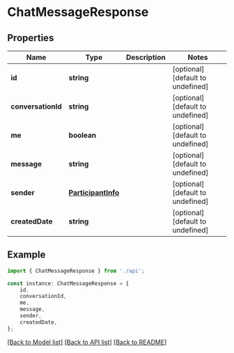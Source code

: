 # ChatMessageResponse


## Properties

Name | Type | Description | Notes
------------ | ------------- | ------------- | -------------
**id** | **string** |  | [optional] [default to undefined]
**conversationId** | **string** |  | [optional] [default to undefined]
**me** | **boolean** |  | [optional] [default to undefined]
**message** | **string** |  | [optional] [default to undefined]
**sender** | [**ParticipantInfo**](ParticipantInfo.md) |  | [optional] [default to undefined]
**createdDate** | **string** |  | [optional] [default to undefined]

## Example

```typescript
import { ChatMessageResponse } from './api';

const instance: ChatMessageResponse = {
    id,
    conversationId,
    me,
    message,
    sender,
    createdDate,
};
```

[[Back to Model list]](../README.md#documentation-for-models) [[Back to API list]](../README.md#documentation-for-api-endpoints) [[Back to README]](../README.md)
